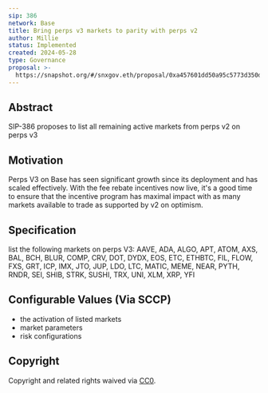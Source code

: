 ```yaml
---
sip: 386
network: Base
title: Bring perps v3 markets to parity with perps v2
author: Millie
status: Implemented
created: 2024-05-28
type: Governance
proposal: >-
  https://snapshot.org/#/snxgov.eth/proposal/0xa457601dd50a95c5773d350d31aa705c0c7dede433dd9f98ca56271a863f50ae
---
```


## Abstract

SIP-386 proposes to list all remaining active markets from perps v2 on perps v3

## Motivation

Perps V3 on Base has seen significant growth since its deployment and has scaled effectively. With the fee rebate incentives now live, 
it's a good time to ensure that the incentive program has maximal impact with as many markets available to trade as supported by v2 on optimism.

## Specification

list the following markets on perps V3: AAVE, ADA, ALGO, APT, ATOM, AXS, BAL, BCH, BLUR, COMP, CRV, DOT, DYDX, EOS, ETC, ETHBTC, FIL, FLOW, FXS, GRT, ICP, IMX, JTO, JUP, LDO, LTC, MATIC, MEME, NEAR, PYTH, RNDR, SEI, SHIB, STRK, SUSHI, TRX, UNI, XLM, XRP, YFI


## Configurable Values (Via SCCP)

- the activation of listed markets
- market parameters
- risk configurations

## Copyright

Copyright and related rights waived via [CC0](https://creativecommons.org/publicdomain/zero/1.0/).
